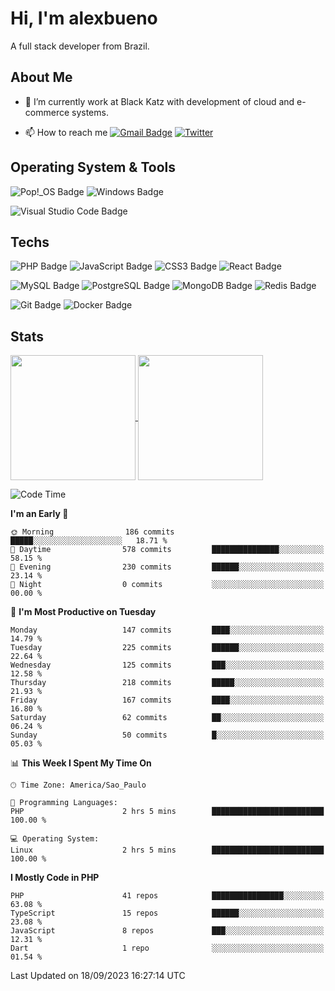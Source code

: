 # Hi, I'm alexbueno

A full stack developer from Brazil.

## About Me

- 🌱 I’m currently work at Black Katz with development of cloud and e-commerce systems.

- 📫 How to reach me [![Gmail Badge](https://img.shields.io/badge/-gmail-c14438?style=for-the-badge&logo=Gmail&logoColor=ffffff)](mailto:alexsandrofbueno@gmail.com) [![Twitter](https://img.shields.io/badge/twitter-1DA1F2.svg?style=for-the-badge&logo=twitter&logoColor=ffffff)](https://twitter.com/Alex_Bueno_7)

## Operating System & Tools

![Pop!_OS Badge](https://img.shields.io/badge/Pop!__OS-48B9C7?logo=popos&logoColor=fff&style=flat)
![Windows Badge](https://img.shields.io/badge/Windows-0078D6?logo=windows&logoColor=fff&style=flat)

![Visual Studio Code Badge](https://img.shields.io/badge/Visual%20Studio%20Code-007ACC?logo=visualstudiocode&logoColor=fff&style=flat)

## Techs

![PHP Badge](https://img.shields.io/badge/PHP-777BB4?logo=php&logoColor=fff&style=flat)
![JavaScript Badge](https://img.shields.io/badge/JavaScript-F7DF1E?logo=javascript&logoColor=000&style=flat)
![CSS3 Badge](https://img.shields.io/badge/CSS3-1572B6?logo=css3&logoColor=fff&style=flat)
![React Badge](https://img.shields.io/badge/React-61DAFB?logo=react&logoColor=000&style=flat)

![MySQL Badge](https://img.shields.io/badge/MySQL-4479A1?logo=mysql&logoColor=fff&style=flat)
![PostgreSQL Badge](https://img.shields.io/badge/PostgreSQL-4169E1?logo=postgresql&logoColor=fff&style=flat)
![MongoDB Badge](https://img.shields.io/badge/MongoDB-47A248?logo=mongodb&logoColor=fff&style=flat)
![Redis Badge](https://img.shields.io/badge/Redis-DC382D?logo=redis&logoColor=fff&style=flat)

![Git Badge](https://img.shields.io/badge/Git-F05032?logo=git&logoColor=fff&style=flat)
![Docker Badge](https://img.shields.io/badge/Docker-2496ED?logo=docker&logoColor=fff&style=flat)


## Stats

<a href="https://github.com/anuraghazra/github-readme-stats">
  <img height=200 align="center" src="https://github-readme-stats.vercel.app/api?username=alexbueno7&theme=dark" />
</a>
<a href="https://github.com/anuraghazra/convoychat">
  <img height=200 align="center" src="https://github-readme-stats.vercel.app/api/top-langs?username=alexbueno7&layout=compact&langs_count=8&card_width=320&theme=dark" />
</a>

<!--START_SECTION:waka-->
![Code Time](http://img.shields.io/badge/Code%20Time-795%20hrs%2011%20mins-blue)

**I'm an Early 🐤** 

```text
🌞 Morning                186 commits         █████░░░░░░░░░░░░░░░░░░░░   18.71 % 
🌆 Daytime                578 commits         ███████████████░░░░░░░░░░   58.15 % 
🌃 Evening                230 commits         ██████░░░░░░░░░░░░░░░░░░░   23.14 % 
🌙 Night                  0 commits           ░░░░░░░░░░░░░░░░░░░░░░░░░   00.00 % 
```
📅 **I'm Most Productive on Tuesday** 

```text
Monday                   147 commits         ████░░░░░░░░░░░░░░░░░░░░░   14.79 % 
Tuesday                  225 commits         ██████░░░░░░░░░░░░░░░░░░░   22.64 % 
Wednesday                125 commits         ███░░░░░░░░░░░░░░░░░░░░░░   12.58 % 
Thursday                 218 commits         █████░░░░░░░░░░░░░░░░░░░░   21.93 % 
Friday                   167 commits         ████░░░░░░░░░░░░░░░░░░░░░   16.80 % 
Saturday                 62 commits          ██░░░░░░░░░░░░░░░░░░░░░░░   06.24 % 
Sunday                   50 commits          █░░░░░░░░░░░░░░░░░░░░░░░░   05.03 % 
```


📊 **This Week I Spent My Time On** 

```text
🕑︎ Time Zone: America/Sao_Paulo

💬 Programming Languages: 
PHP                      2 hrs 5 mins        █████████████████████████   100.00 % 

💻 Operating System: 
Linux                    2 hrs 5 mins        █████████████████████████   100.00 % 
```

**I Mostly Code in PHP** 

```text
PHP                      41 repos            ████████████████░░░░░░░░░   63.08 % 
TypeScript               15 repos            ██████░░░░░░░░░░░░░░░░░░░   23.08 % 
JavaScript               8 repos             ███░░░░░░░░░░░░░░░░░░░░░░   12.31 % 
Dart                     1 repo              ░░░░░░░░░░░░░░░░░░░░░░░░░   01.54 % 
```




 Last Updated on 18/09/2023 16:27:14 UTC
<!--END_SECTION:waka-->
